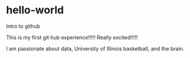# hello-world
Intro to github

This is my first git hub experience!!!!! Really excited!!!!!

I am passionate about data, University of Illinois basketball, and the brain.
